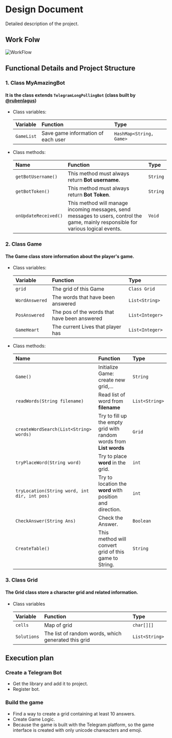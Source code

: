 # Design Document

Detailed description of the project.



## Work Folw

![WorkFlow](https://github.com/thienkaito/WordSearchTGBot/blob/master/Image/Workflow.png)


## Functional Details and Project Structure

### 1. Class MyAmazingBot

#### It is the class extends `TelegramLongPollingBot` (class built by [@rubenlagus](https://github.com/rubenlagus))

- Class variables:
  
  | Variable    | Function                           | Type                       |
  | :--------   | :----------------------------------| :------------------------- |
  | `GameList`  | Save game information of each user | `HashMap<String, Game>`    |


- Class methods:
  
  | Name         | Function                           | Type                                                                |
  | :--------    | :-------                           | :------------------------- |
  | `getBotUsername()`   | This method must always return **Bot username**.                                       | `String` |
  | `getBotToken()`   | This method must always return **Bot Token**.                                             | `String` |
  | `onUpdateReceived()`   | This method will manage incoming messages, send messages to users, control the game, mainly responsible for various logical events. | `Void` |

### 2. Class Game

#### The Game class store information about the player's game.
- Class variables:

  | Variable    | Function                           | Type                       |
  | :--------   | :----------------------------------| :------------------------- |
  | `grid`      |  The grid of this Game         | `Class Grid`               |
  | `WordAnswered`      | The words that have been answered       | `List<String>`               |
  | `PosAnswered`      | The pos of the words that have been answered       | `List<Integer> `               |
  | `GameHeart`      | The current Lives that player has       | `List<Integer> `               |




- Class methods:

  | Name         | Function                           | Type                                                                |
  | :--------    | :-------                           | :------------------------- |
  | `Game()`   | Initialize Game: create new grid,...                                     | `String` |
  | `readWords(String filename)`   | Read list of word from **filename**                                   | `List<String>` |
  | `createWordSearch(List<String> words)`   | Try to fill up the empty grid with random words from **List<String> words**                                          | `Grid` |
  | `tryPlaceWord(String word)`   | Try to place **word** in the grid. | `int` |
  | `tryLocation(String word, int dir, int pos)`   | Try to location the **word** with position and direction. | `int` |
  | `CheckAnswer(String Ans)`   | Check the Answer.                                            | `Boolean` |
  | `CreateTable()`   | This method will convert grid of this game to String. | `String` |

### 3. Class Grid

#### The Grid class store a character grid and related information.
- Class variables

  | Variable    | Function                           | Type                       |
  | :--------   | :----------------------------------| :------------------------- |
  | `cells`      |  Map of grid         | `char[][]`               |
  | `Solutions`      | The list of random words, which generated this grid       | `List<String>`

## Execution plan

### Create a Telegram Bot

- Get the library and add it to project.
- Register bot.

### Build the game

- Find a way to create a grid containing at least 10 answers.
- Create Game Logic.
- Because the game is built with the Telegram platform, so the game interface is created with only unicode chareacters and emoji.